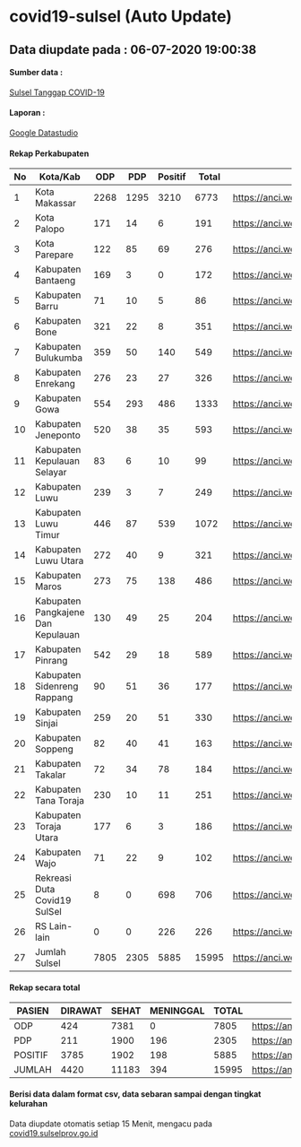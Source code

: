 
# covid19-sulsel (Auto Update)

## Data diupdate pada : 06-07-2020 19:00:38

#### Sumber data :
[Sulsel Tanggap COVID-19](https://covid19.sulselprov.go.id)

#### Laporan :
[Google Datastudio](https://datastudio.google.com/s/jythWGc1j4w)

#### Rekap Perkabupaten 
|No|Kota/Kab|ODP|PDP|Positif|Total|Link|
| --- | --- | --- | --- | --- | --- | --- |
|1|Kota Makassar|2268|1295|3210|6773|https://anci.web.id/cor/kota_makassar|
|2|Kota Palopo|171|14|6|191|https://anci.web.id/cor/kota_palopo|
|3|Kota Parepare|122|85|69|276|https://anci.web.id/cor/kota_parepare|
|4|Kabupaten Bantaeng|169|3|0|172|https://anci.web.id/cor/kabupaten_bantaeng|
|5|Kabupaten Barru|71|10|5|86|https://anci.web.id/cor/kabupaten_barru|
|6|Kabupaten Bone|321|22|8|351|https://anci.web.id/cor/kabupaten_bone|
|7|Kabupaten Bulukumba|359|50|140|549|https://anci.web.id/cor/kabupaten_bulukumba|
|8|Kabupaten Enrekang|276|23|27|326|https://anci.web.id/cor/kabupaten_enrekang|
|9|Kabupaten Gowa|554|293|486|1333|https://anci.web.id/cor/kabupaten_gowa|
|10|Kabupaten Jeneponto|520|38|35|593|https://anci.web.id/cor/kabupaten_jeneponto|
|11|Kabupaten Kepulauan Selayar|83|6|10|99|https://anci.web.id/cor/kabupaten_kepulauan_selayar|
|12|Kabupaten Luwu|239|3|7|249|https://anci.web.id/cor/kabupaten_luwu|
|13|Kabupaten Luwu Timur|446|87|539|1072|https://anci.web.id/cor/kabupaten_luwu_timur|
|14|Kabupaten Luwu Utara|272|40|9|321|https://anci.web.id/cor/kabupaten_luwu_utara|
|15|Kabupaten Maros|273|75|138|486|https://anci.web.id/cor/kabupaten_maros|
|16|Kabupaten Pangkajene Dan Kepulauan|130|49|25|204|https://anci.web.id/cor/kabupaten_pangkajene_dan_kepulauan|
|17|Kabupaten Pinrang|542|29|18|589|https://anci.web.id/cor/kabupaten_pinrang|
|18|Kabupaten Sidenreng Rappang|90|51|36|177|https://anci.web.id/cor/kabupaten_sidenreng_rappang|
|19|Kabupaten Sinjai|259|20|51|330|https://anci.web.id/cor/kabupaten_sinjai|
|20|Kabupaten Soppeng|82|40|41|163|https://anci.web.id/cor/kabupaten_soppeng|
|21|Kabupaten Takalar|72|34|78|184|https://anci.web.id/cor/kabupaten_takalar|
|22|Kabupaten Tana Toraja|230|10|11|251|https://anci.web.id/cor/kabupaten_tana_toraja|
|23|Kabupaten Toraja Utara|177|6|3|186|https://anci.web.id/cor/kabupaten_toraja_utara|
|24|Kabupaten Wajo|71|22|9|102|https://anci.web.id/cor/kabupaten_wajo|
|25|Rekreasi Duta Covid19 SulSel|8|0|698|706|https://anci.web.id/cor/rekreasi_duta_covid19_sulsel|
|26|RS Lain-lain|0|0|226|226|https://anci.web.id/cor/rs_lain-lain|
|27|Jumlah Sulsel|7805|2305|5885|15995|https://anci.web.id/cor/jumlah_sulsel|

#### Rekap secara total

| PASIEN | DIRAWAT | SEHAT | MENINGGAL | TOTAL | LINK |
| ---- | -------- | ---- | ---- |  ---- | ---- |
| ODP | 424 | 7381 | 0 | 7805 | https://anci.web.id/cor/odp_detail.html |
| PDP | 211 | 1900 | 196 | 2305 | https://anci.web.id/cor/pdp_detail.html |
| POSITIF | 3785 | 1902 | 198 | 5885 | https://anci.web.id/cor/positif_detail.html |
| JUMLAH | 4420 | 11183 | 394 | 15995 | https://anci.web.id/cor/jumlah_sulsel/ |

 
#### Berisi data dalam format csv, data sebaran sampai dengan tingkat kelurahan

Data diupdate otomatis setiap 15 Menit, mengacu pada [covid19.sulselprov.go.id](https://covid19.sulselprov.go.id)


